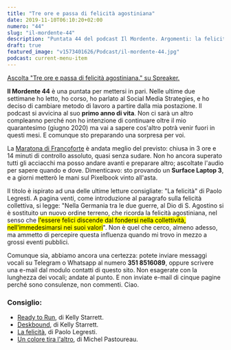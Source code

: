 ```yaml
---
title: "Tre ore e passa di felicità agostiniana"
date: 2019-11-10T06:10:20+02:00
numero: "44"
slug: "il-mordente-44"
description: "Puntata 44 del podcast Il Mordente. Argomenti: la felicità, la Maratona di Francoforte, il mio talk a Social Media Strategies, i colori, la postura corretta. Autore: Riccardo Palombo"
draft: true
featured_image: "v1573401626/Podcast/il-mordente-44.jpg"
podcast: current-menu-item
---
```


<a class="spreaker-player" href="https://www.spreaker.com/episode/19945490" data-resource="episode_id=19945490" data-width="100%" data-height="200px" data-theme="light" data-playlist="false" data-playlist-continuous="false" data-autoplay="false" data-live-autoplay="false" data-chapters-image="true" data-episode-image-position="right" data-hide-logo="false" data-hide-likes="false" data-hide-comments="false" data-hide-sharing="false" data-hide-download="true">Ascolta "Tre ore e passa di felicità agostiniana." su Spreaker.</a>

<strong>Il Mordente 44</strong> è una puntata per mettersi in pari. Nelle ultime due settimane ho letto, ho corso, ho parlato al Social Media Strategies, e ho deciso di cambiare metodo di lavoro a partire dalla mia postazione. Il podcast si avvicina al suo <strong>primo anno di vita</strong>. Non ci sarà un altro compleanno perché non ho intenzione di continuare oltre il mio quarantesimo (giugno 2020) ma vai a sapere cos'altro potrà venir fuori in questi mesi. E comunque sto preparando una sorpresa per voi.

La <a href="https://www.strava.com/activities/2821142125" target="_blank" rel="nofollow" title="Maratona di Francoforte di Riccardo Palombo su Strava">Maratona di Francoforte</a> è andata meglio del previsto: chiusa in 3 ore e 14 minuti di controllo assoluto, quasi senza sudare. Non ho ancora superato tutti gli acciacchi ma posso andare avanti e preparare altro; ascoltate l'audio per sapere quando e dove. Dimenticavo: sto provando un <strong>Surface Laptop 3</strong>, e a giorni metterò le mani sul Pixelbook vinto all'asta.

Il titolo è ispirato ad una delle ultime letture consigliate: "La felicità" di Paolo Legresti. A pagina venti, come introduzione al paragrafo sulla felicità collettiva, si legge: "Nella Germania tra le due guerre, al Dio di S. Agostino si è sostituito  un nuovo ordine terreno, che ricorda la felicità agostiniana, nel senso che <mark>l'essere felici discende dal fondersi nella collettività, nell'immedesimarsi nei suoi valori</mark>". Non è quel che cerco, almeno adesso, ma ammetto di percepire questa influenza quando mi trovo in mezzo a grossi eventi pubblici.

Comunque sia, abbiamo ancora una certezza: potete inviare messaggi vocali su Telegram o Whatsapp al numero <strong>351 8516089</strong>, oppure scrivere una e-mail dal modulo contatti di questo sito. Non esagerate con la lunghezza dei vocali; andate al punto. E non inviate e-mail di cinque pagine perché sono consulenze, non commenti. Ciao.

### Consiglio:
<ul>
<li><a href="https://amzn.to/34rh9bF" target="_blank" rel="nofollow" title="Vedi il libro Ready to Run: Unlocking Your Potential to Run Naturally">Ready to Run</a>, di Kelly Starrett.</li>
<li><a href="https://amzn.to/2K9mLiV" target="_blank" rel="nofollow" title="Vedi il libro Deskbound: Standing Up to a Sitting World">Deskbound</a>, di Kelly Starrett.</li>
<li><a href="https://amzn.to/36tnODI" target="_blank" rel="nofollow" title="Vedi il libro La felicità">La felicità</a>, di Paolo Legresti.</li>
<li><a href="https://amzn.to/2LWVpg6" target="_blank" rel="nofollow" title="Vedi il libro Un colore tira l'altro">Un colore tira l'altro</a>, di Michel Pastoureau.</li>
</ul>